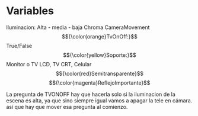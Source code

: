 # Variables


Iluminacion: Alta - media - baja
Chroma
CameraMovement
$${\color{orange}TvOnOff:}$$ True/False
$${\color{yellow}Soporte:}$$ Monitor o TV LCD, TV CRT, Celular
$${\color{red}Semitransparente}$$
$${\color{magenta}ReflejoImportante}$$


La pregunta de TVONOFF hay que hacerla solo si la iluminacion de la escena es alta, ya que sino siempre igual vamos a apagar la tele en cámara. así que hay que mover esa pregunta al comienzo.
